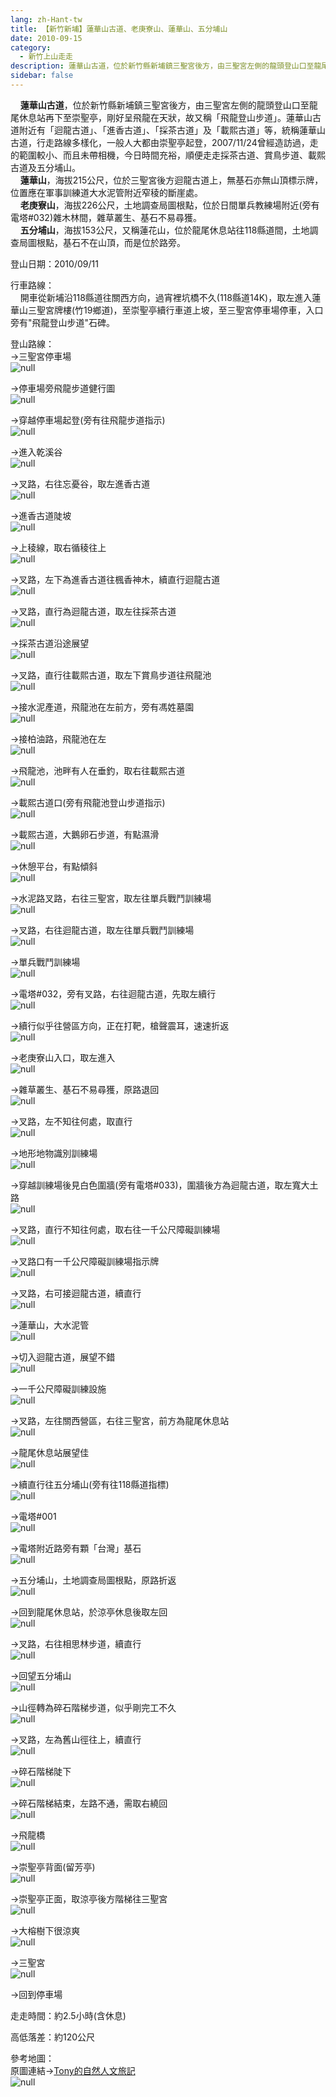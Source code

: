 ```yaml
---
lang: zh-Hant-tw
title: 【新竹新埔】蓮華山古道、老庚寮山、蓮華山、五分埔山
date: 2010-09-15
category: 
  - 新竹上山走走
description: 蓮華山古道，位於新竹縣新埔鎮三聖宮後方，由三聖宮左側的龍頭登山口至龍尾休息站再下至崇聖亭，剛好呈飛龍在天狀，故又稱「飛龍登山步道」。蓮華山古道附近有「迴龍古道」、「進香古道」、「採茶古道」及「載熙古道」等，統稱蓮華山古道，行走路線多樣化，一般人大都由崇聖亭起登，2007/11/24曾經造訪過，走的範圍較小、而且未帶相機，今日時間充裕，順便走走採茶古道、賞鳥步道、載熙古道及五分埔山。 蓮華山，海拔215公尺，位於三聖宮後方迴龍古道上，無基石亦無山頂標示牌，位置應在軍事訓練道大水泥管附近窄稜的斷崖處。 老庚寮山，海拔226公尺，土地調查局圖根點，位於日間單兵教練場附近(旁有電塔#032)雜木林間，雜草叢生、基石不易尋獲。 五分埔山，海拔153公尺，又稱蓮花山，位於龍尾休息站往118縣道間，土地調查局圖根點，基石不在山頂，而是位於路旁。
sidebar: false
---
```


    **蓮華山古道**，位於新竹縣新埔鎮三聖宮後方，由三聖宮左側的龍頭登山口至龍尾休息站再下至崇聖亭，剛好呈飛龍在天狀，故又稱「飛龍登山步道」。蓮華山古道附近有「迴龍古道」、「進香古道」、「採茶古道」及「載熙古道」等，統稱蓮華山古道，行走路線多樣化，一般人大都由崇聖亭起登，2007/11/24曾經造訪過，走的範圍較小、而且未帶相機，今日時間充裕，順便走走採茶古道、賞鳥步道、載熙古道及五分埔山。  
    **蓮華山**，海拔215公尺，位於三聖宮後方迴龍古道上，無基石亦無山頂標示牌，位置應在軍事訓練道大水泥管附近窄稜的斷崖處。  
    **老庚寮山**，海拔226公尺，土地調查局圖根點，位於日間單兵教練場附近(旁有電塔#032)雜木林間，雜草叢生、基石不易尋獲。  
    **五分埔山**，海拔153公尺，又稱蓮花山，位於龍尾休息站往118縣道間，土地調查局圖根點，基石不在山頂，而是位於路旁。

登山日期：2010/09/11

行車路線：  
    開車從新埔沿118縣道往關西方向，過宵裡坑橋不久(118縣道14K)，取左進入蓮華山三聖宮牌樓(竹19鄉道)，至崇聖亭續行車道上坡，至三聖宮停車場停車，入口旁有"飛龍登山步道"石碑。

登山路線：  
→三聖宮停車場  
![null](image/164283702_l.jpg)

→停車場旁飛龍步道健行圖  
![null](image/164283706_l.jpg)

→穿越停車場起登(旁有往飛龍步道指示)  
![null](image/164283711_l.jpg)

→進入乾溪谷  
![null](image/164283714_l.jpg)

→叉路，右往忘憂谷，取左進香古道  
![null](image/164283717_l.jpg)

→進香古道陡坡  
![null](image/164283721_l.jpg)

→上稜線，取右循稜往上  
![null](image/164283723_l.jpg)

→叉路，左下為進香古道往楓香神木，續直行迴龍古道  
![null](image/164283728_l.jpg)

→叉路，直行為迴龍古道，取左往採茶古道  
![null](image/164283731_l.jpg)

→採茶古道沿途展望  
![null](image/164283735_l.jpg)

→叉路，直行往載熙古道，取左下賞鳥步道往飛龍池  
![null](image/164283736_l.jpg)

→接水泥產道，飛龍池在左前方，旁有馮姓墓園  
![null](image/164283737_l.jpg)

→接柏油路，飛龍池在左  
![null](image/164283742_l.jpg)

→飛龍池，池畔有人在垂釣，取右往載熙古道  
![null](image/164283740_l.jpg)

→載熙古道口(旁有飛龍池登山步道指示)  
![null](image/164283743_l.jpg)

→載熙古道，大鵝卵石步道，有點濕滑  
![null](image/164283746_l.jpg)

→休憩平台，有點傾斜  
![null](image/164283753_l.jpg)

→水泥路叉路，右往三聖宮，取左往單兵戰鬥訓練場  
![null](image/164283755_l.jpg)

→叉路，右往迴龍古道，取左往單兵戰鬥訓練場  
![null](image/164283757_l.jpg)

→單兵戰鬥訓練場  
![null](image/164283760_l.jpg)

→電塔#032，旁有叉路，右往迴龍古道，先取左續行  
![null](image/164283762_l.jpg)

→續行似乎往營區方向，正在打靶，槍聲震耳，速速折返  
![null](image/164283764_l.jpg)

→老庚寮山入口，取左進入  
![null](image/164283770_l.jpg)

→雜草叢生、基石不易尋獲，原路退回  
![null](image/164283767_l.jpg)

→叉路，左不知往何處，取直行  
![null](image/164283773_l.jpg)

→地形地物識別訓練場  
![null](image/164283777_l.jpg)

→穿越訓練場後見白色圍牆(旁有電塔#033)，圍牆後方為迴龍古道，取左寬大土路  
![null](image/164283779_l.jpg)

→叉路，直行不知往何處，取右往一千公尺障礙訓練場  
![null](image/164283782_l.jpg)

→叉路口有一千公尺障礙訓練場指示牌  
![null](image/164283786_l.jpg)

→叉路，右可接迴龍古道，續直行  
![null](image/164283787_l.jpg)

→蓮華山，大水泥管  
![null](image/164283789_l.jpg)

→切入迴龍古道，展望不錯  
![null](image/164283794_l.jpg)

→一千公尺障礙訓練設施  
![null](image/164283793_l.jpg)

→叉路，左往關西營區，右往三聖宮，前方為龍尾休息站  
![null](image/164283796_l.jpg)

→龍尾休息站展望佳  
![null](image/164283798_l.jpg)

→續直行往五分埔山(旁有往118縣道指標)  
![null](image/164283800_l.jpg)

→電塔#001  
![null](image/164283807_l.jpg)

→電塔附近路旁有顆「台灣」基石  
![null](image/164283810_l.jpg)

→五分埔山，土地調查局圖根點，原路折返  
![null](image/164283812_l.jpg)

→回到龍尾休息站，於涼亭休息後取左回  
![null](image/164283815_l.jpg)

→叉路，右往相思林步道，續直行  
![null](image/164283817_l.jpg)

→回望五分埔山  
![null](image/164283820_l.jpg)

→山徑轉為碎石階梯步道，似乎剛完工不久  
![null](image/164283825_l.jpg)

→叉路，左為舊山徑往上，續直行  
![null](image/164283828_l.jpg)

→碎石階梯陡下  
![null](image/164283831_l.jpg)

→碎石階梯結束，左路不通，需取右繞回  
![null](image/164283835_l.jpg)

→飛龍橋  
![null](image/164283836_l.jpg)

→崇聖亭背面(留芳亭)  
![null](image/164283838_l.jpg)

→崇聖亭正面，取涼亭後方階梯往三聖宮  
![null](image/164283840_l.jpg)

→大榕樹下很涼爽  
![null](image/164283844_l.jpg)

→三聖宮  
![null](image/164283845_l.jpg)

→回到停車場

走走時間：約2.5小時(含休息)

高低落差：約120公尺

參考地圖：  
原圖連結→[Tony的自然人文旅記](http://www.tonyhuang39.com/tony0372.html)  
![null](image/164284021_l.jpg)